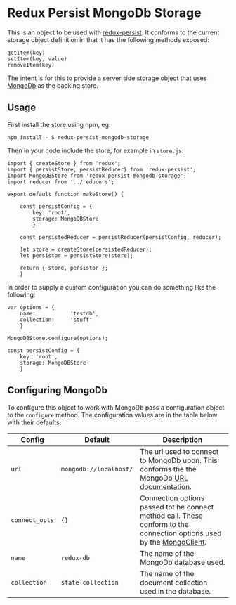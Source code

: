 # Redux Persist MongoDb Storage

This is an object to be used with [redux-persist](https://github.com/rt2zz/redux-persist).  It conforms to the current storage object definition in that it has the following methods exposed:
```
getItem(key)
setItem(key, value)
removeItem(key)
```
The intent is for this to provide a server side storage object that uses [MongoDb](https://www.mongodb.com) as the backing store.

## Usage
First install the store using npm, eg:

`npm install - S redux-persist-mongodb-storage`

Then in your code include the store, for example in `store.js`:

```
import { createStore } from 'redux';
import { persistStore, persistReducer} from 'redux-persist';
import MongoDBStore from 'redux-persist-mongodb-storage';
import reducer from '../reducers';

export default function makeStore() {

	const persistConfig = {
  		key: 'root',
  		storage: MongoDBStore
		}

	const persistedReducer = persistReducer(persistConfig, reducer);

	let store = createStore(persistedReducer);
	let persistor = persistStore(store);

	return { store, persistor };
	}
```

In order to supply a custom configuration you can do something like the following:

```
var options = {
	name:			'testdb',
	collection:		'stuff'
	}

MongoDBStore.configure(options);

const persistConfig = {
	key: 'root',
	storage: MongoDBStore
	}
```

## Configuring MongoDb
To configure this object to work with MongoDb pass a configuration object to the `configure` method.  The configuration values are in the table below with their defaults:

| Config | Default | Description|
| --- | --- | --- |
| `url` | `mongodb://localhost/` | The url used to connect to MongoDb upon.  This conforms the the MongoDb [URL documentation](https://docs.mongodb.com/manual/reference/connection-string/). |
| `connect_opts` | `{}` | Connection options passed tot he connect method call.  These conform to the connection options used by the [MongoClient](http://mongodb.github.io/node-mongodb-native/3.0/api/MongoClient.html#.connect). |
| `name` | `redux-db` | The name of the MongoDb database used. |
| `collection` | `state-collection` | The name of the document collection used in the database. |
